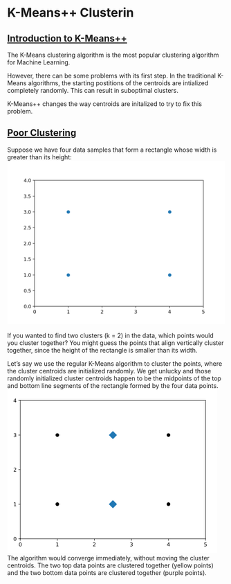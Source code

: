 # K-Means++ Clusterin

## [Introduction to K-Means++](https://www.codecademy.com/courses/machine-learning/lessons/machine-learning-k-means-plus-plus/exercises/introduction)

The K-Means clustering algorithm is the most popular clustering algorithm for Machine Learning.

However, there can be some problems with its first step. 
In the traditional K-Means algorithms, the starting postitions of the centroids are intialized completely randomly.
This can result in suboptimal clusters.

K-Means++ changes the way centroids are initalized to try to fix this problem.

## [Poor Clustering](https://www.codecademy.com/courses/machine-learning/lessons/machine-learning-k-means-plus-plus/exercises/poor-clustering)

Suppose we have four data samples that form a rectangle whose width is greater than its height:  
![rectangle](images/no_clusers.webp)

If you wanted to find two clusters (k = 2) in the data, which points would you cluster together?
You might guess the points that align vertically cluster together, since the height of the rectangle is smaller than its width.

Let’s say we use the regular K-Means algorithm to cluster the points, where the cluster centroids are initialized randomly.
We get unlucky and those randomly initialized cluster centroids happen to be the midpoints of the top and bottom line segments of the rectangle formed by the four data points.  
![poor clustering](images/poor_cluster.webp)  
The algorithm would converge immediately, without moving the cluster centroids.
The two top data points are clustered together (yellow points) and the two bottom data points are clustered together (purple points).
